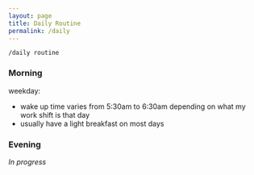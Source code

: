 ```yaml
---
layout: page
title: Daily Routine
permalink: /daily
---
```


`/daily routine`

### Morning

weekday:
- wake up time varies from 5:30am to 6:30am depending on what my work shift is that day
- usually have a light breakfast on most days

### Evening

*In progress*

<style>
  .wrapper {
    max-width: 58em;
  }
</style>